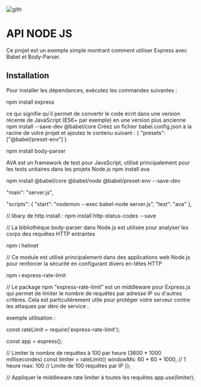 ![gith](https://github.com/bilelhichem/API-NODE/assets/101928436/9dfa5d73-98bb-4c7d-a24c-d6229f0f4741)

# API NODE JS

Ce projet est un exemple simple montrant comment utiliser Express avec Babel et Body-Parser.

## Installation

Pour installer les dépendances, exécutez les commandes suivantes :

npm install express

ce qui signifie qu'il permet de convertir le code écrit dans une version récente de JavaScript (ES6+ par exemple) en une version plus ancienne
npm install --save-dev @babel/core 
Créez un fichier babel.config.json à la racine de votre projet et ajoutez le contenu suivant :
{
    "presets": ["@babel/preset-env"]
}

npm install body-parser

AVA est un framework de test pour JavaScript, utilisé principalement pour les tests unitaires dans les projets Node.js
npm install ava 

npm install @babel/core @babel/node @babel/preset-env --save-dev
 
  "main": "server.js",

  "scripts": {
    "start": "nodemon --exec babel-node server.js",
    "test": "ava"
  },


// libary de http install : npm install http-status-codes --save


// La bibliothèque body-parser dans Node.js est utilisée pour analyser les corps des requêtes HTTP entrantes
 
 npm i helmet

// Ce module est utilisé principalement dans des applications web Node.js pour renforcer la sécurité en configurant divers en-têtes HTTP

npm i express-rate-limit

// Le package npm "express-rate-limit" est un middleware pour Express.js qui permet de limiter le nombre de requêtes par adresse IP ou d'autres critères. Cela est particulièrement utile pour protéger votre serveur contre les attaques par déni de service . 

exemple utilisation :

const rateLimit = require('express-rate-limit');

const app = express();

// Limiter le nombre de requêtes à 100 par heure (3600 * 1000 millisecondes)
const limiter = rateLimit({
  windowMs: 60 * 60 * 1000, // 1 heure
  max: 100 // Limite de 100 requêtes par IP
});

// Appliquer le middleware rate limiter à toutes les requêtes
app.use(limiter);